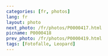 ```yaml
---
categories: [fr, photos]
lang: fr
layout: photo
next_photo: /fr/photos/P0000417.html
picname: P0000418
prev_photo: /fr/photos/P0000419.html
tags: [Fotofalle, Leopard]
---
```

